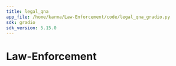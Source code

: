 ```yaml
---
title: legal_qna
app_file: /home/karma/Law-Enforcement/code/legal_qna_gradio.py
sdk: gradio
sdk_version: 5.15.0
---
```

# Law-Enforcement